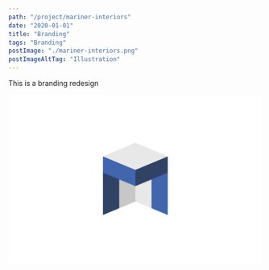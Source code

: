 ```yaml
---
path: "/project/mariner-interiors"
date: "2020-01-01"
title: "Branding"
tags: "Branding"
postImage: "./mariner-interiors.png"
postImageAltTag: "Illustration"
---
```


This is a branding redesign

![Main shot](./mariner-interiors.png)
